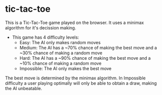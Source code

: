 # tic-tac-toe
This is a Tic-Tac-Toe game played on the browser. It uses a minimax algorithm for it's decission making. 

* This game has 4 difficulty levels:
  * Easy: The AI only makes random moves 
  * Medium: The AI has a ~70% chance of making the best move and a ~30% chance of making a random move
  * Hard: The AI has a ~90% chance of making the best move and a ~10% chance of making a random move
  * Impossible: The AI only makes the best move
 
The best move is determined by the minimax algorithm. In Impossible difficulty a user playing optimally will only be able 
to obtain a draw, making the AI unbeatable.
